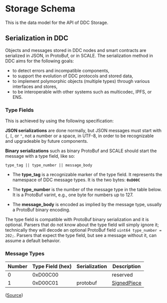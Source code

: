 # Storage Schema

This is the data model for the API of DDC Storage.


## Serialization in DDC

Objects and messages stored in DDC nodes and smart contracts are serialized in JSON, in ProtoBuf,
or in SCALE. The serialization method in DDC aims for the following goals:

* to detect errors and incompatible components,
* to support the evolution of DDC protocols and stored data,
* to implement polymorphic objects (multiple types) through various interfaces and stores,
* to be interoperable with other systems such as multicodec, IPFS, or ENS.


### Type Fields

This is achieved by using the following specification:

**JSON serializations** are done normally, but JSON messages must start with `{`, `[`, or `"`, not a number or a space, in UTF-8, in order to be recognizable and upgradeable by future components.

**Binary serializations** such as binary ProtoBuf and SCALE should start the message with a type field, like so:

    type_tag || type_number || message_body

* The **type_tag** is a recognizable marker of the type field. It represents the namespace of DDC message types. It is the two bytes: **`0xD00C`**

* The **type_number** is the number of the message type in the table below.
  It is a ProtoBuf varint, e.g., one byte for numbers up to 127.

* The **message_body** is encoded as implied by the message type, usually a ProtoBuf binary encoding.

The type field is compatible with ProtoBuf binary serialization and it is optional. Parsers that do not know about the type field will simply ignore it; technically they will decode an optional ProtoBuf field `uint64 type_number = 202;`. Parsers that expect the type field, but see a message without it, can assume a default behavior.


### Message Types

Number | Type Field (hex) | Serialization | Description
------ | ---------------- | ------------- | -----------
0      | 0xD00C00         |               | reserved
1      | 0xD00C01         | protobuf      | [SignedPiece](storage/protobuf/signed_piece.proto)




([Source](https://github.com/Cerebellum-Network/ddc-schemas))


